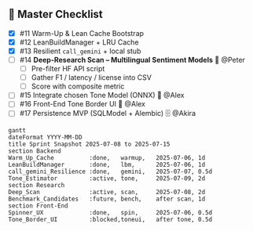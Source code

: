 ## 📌 Master Checklist
- [x] #11 Warm-Up & Lean Cache Bootstrap
- [x] #12 LeanBuildManager + LRU Cache
- [x] #13 Resilient `call_gemini` + local stub
- [ ] #14 **Deep-Research Scan – Multilingual Sentiment Models** 🔬 @Peter  
  - [ ] Pre-filter HF API script  
  - [ ] Gather F1 / latency / license into CSV  
  - [ ] Score with composite metric  
- [ ] #15 Integrate chosen Tone Model (ONNX) 🎯 @Alex  
- [ ] #16 Front-End Tone Border UI 🎨 @Alex  
- [ ] #17 Persistence MVP (SQLModel + Alembic) 🗄️ @Akira  

```mermaid
gantt
dateFormat YYYY-MM-DD
title Sprint Snapshot 2025-07-08 to 2025-07-15
section Backend
Warm_Up_Cache          :done,   warmup,   2025-07-06, 1d
LeanBuildManager       :done,   lbm,      2025-07-06, 1d
call_gemini_Resilience :done,   gemini,   2025-07-07, 0.5d
Tone_Estimator         :active, tone,     2025-07-09, 2d
section Research
Deep_Scan              :active, scan,     2025-07-08, 2d
Benchmark_Candidates   :future, bench,    after scan, 1d
section Front-End
Spinner_UX             :done,   spin,     2025-07-06, 0.5d
Tone_Border_UI         :blocked,toneui,   after tone, 0.5d
```
